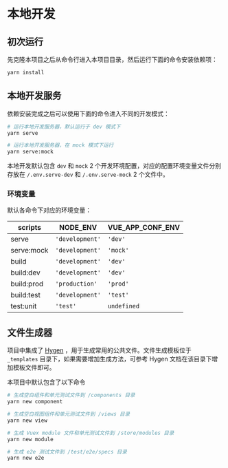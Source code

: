 # 本地开发

## 初次运行

先克隆本项目之后从命令行进入本项目目录，然后运行下面的命令安装依赖项：

```bash
yarn install
```

## 本地开发服务

依赖安装完成之后可以使用下面的命令进入不同的开发模式：

```bash
# 运行本地开发服务器，默认运行于 dev 模式下
yarn serve

# 运行本地开发服务器，在 mock 模式下运行
yarn serve:mock
```

本地开发默认包含 `dev` 和 `mock` 2 个开发环境配置，对应的配置环境变量文件分别存放在 `/.env.serve-dev` 和 `/.env.serve-mock` 2 个文件中。

### 环境变量

默认各命令下对应的环境变量：

| scripts    | NODE_ENV        | VUE_APP_CONF_ENV |
| ---------- | --------------- | ---------------- |
| serve      | `'development'` | `'dev'`          |
| serve:mock | `'development'` | `'mock'`         |
| build      | `'development'` | `'dev'`          |
| build:dev  | `'development'` | `'dev'`          |
| build:prod | `'production'`  | `'prod'`         |
| build:test | `'development'` | `'test'`         |
| test:unit  | `'test'`        | `undefined`      |

## 文件生成器

项目中集成了 [Hygen](http://www.hygen.io/) ，用于生成常用的公共文件。文件生成模板位于 `_templates` 目录下，如果需要增加生成方法，可参考 Hygen 文档在该目录下增加模板文件即可。

本项目中默认包含了以下命令

```bash
# 生成空白组件和单元测试文件到 /components 目录
yarn new component

# 生成空白视图组件和单元测试文件到 /views 目录
yarn new view

# 生成 Vuex module 文件和单元测试文件到 /store/modules 目录
yarn new module

# 生成 e2e 测试文件到 /test/e2e/specs 目录
yarn new e2e
```
